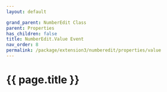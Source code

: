 ```yaml
---
layout: default

grand_parent: NumberEdit Class
parent: Properties
has_children: false
title: NumberEdit.Value Event
nav_order: 8
permalink: /package/extension3/numberedit/properties/value
---
```

# {{ page.title }}
